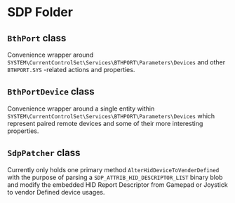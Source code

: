 # SDP Folder

## `BthPort` class

Convenience wrapper around `SYSTEM\CurrentControlSet\Services\BTHPORT\Parameters\Devices` and other `BTHPORT.SYS`
-related actions and properties.

## `BthPortDevice` class

Convenience wrapper around a single entity within `SYSTEM\CurrentControlSet\Services\BTHPORT\Parameters\Devices` which
represent paired remote devices and some of their more interesting properties.

## `SdpPatcher` class

Currently only holds one primary method `AlterHidDeviceToVenderDefined` with the purpose of parsing a
`SDP_ATTRIB_HID_DESCRIPTOR_LIST` binary blob and modify the embedded HID Report Descriptor from Gamepad or Joystick to
vendor Defined device usages. 
